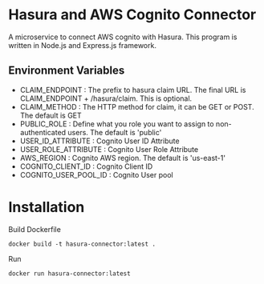 # Hasura and AWS Cognito Connector

A microservice to connect AWS cognito with Hasura. This program is written in Node.js and Express.js framework.

## Environment Variables
* CLAIM_ENDPOINT : The prefix to hasura claim URL. The final URL is CLAIM_ENDPOINT + /hasura/claim. This is optional.
* CLAIM_METHOD : The HTTP method for claim, it can be GET or POST. The default is GET
* PUBLIC_ROLE : Define what you role you want to assign to non-authenticated users. The default is 'public'
* USER_ID_ATTRIBUTE : Cognito User ID Attribute
* USER_ROLE_ATTRIBUTE : Cognito User Role Attribute
* AWS_REGION : Cognito AWS region. The default is 'us-east-1'
* COGNITO_CLIENT_ID : Cognito Client ID
* COGNITO_USER_POOL_ID : Cognito User pool

# Installation

Build Dockerfile

```
docker build -t hasura-connector:latest .
```

Run

```
docker run hasura-connector:latest
```
